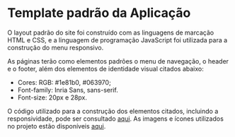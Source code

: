 # Template padrão da Aplicação

O layout padrão do site foi construído com as linguagens de marcação HTML e CSS, e a linguagem de programação JavaScript foi utilizada para a construção do menu responsivo.

As páginas terão como elementos padrões o menu de navegação, o header e o footer, além dos elementos de identidade visual citados abaixo:

<ul>
<li>Cores: RGB: #1e81b0, #063970;</li>
<li>Font-family: Inria Sans, sans-serif.</li>
<li>Font-size: 20px e 28px. </li>
</ul>
  
O código utilizado para a construção dos elementos citados, incluindo a responsividade, pode ser consultado <a href="https://github.com/ICEI-PUC-Minas-PMV-ADS/pmv-ads-2024-1-e1-proj-web-t11-pmv-ads-2024-1-e1-proj-web-t11-vividly/tree/grazielle/codigo-fonte">aqui</a>.
As imagens e ícones utilizados no projeto estão disponíveis <a href="https://github.com/ICEI-PUC-Minas-PMV-ADS/pmv-ads-2024-1-e1-proj-web-t11-pmv-ads-2024-1-e1-proj-web-t11-vividly/tree/grazielle/codigo-fonte">aqui</a>.

